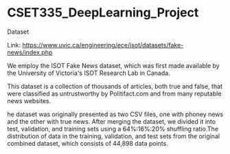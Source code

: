 # CSET335_DeepLearning_Project

Dataset

Link: https://www.uvic.ca/engineering/ece/isot/datasets/fake-news/index.php

We employ the ISOT Fake News dataset, which was first made available by the University of Victoria's ISOT Research Lab in Canada. 

This dataset is a collection of thousands of articles, both true and false, that were classified as untrustworthy by Politifact.com and from many reputable news websites. 

he dataset was originally presented as two CSV files, one with phoney news and the other with true news. After merging the dataset, we divided it into test, validation, and training sets using a 64%:16%:20% shuffling ratio.The distribution of data in the training, validation, and test sets from the original combined dataset, which consists of 44,898 data points.
